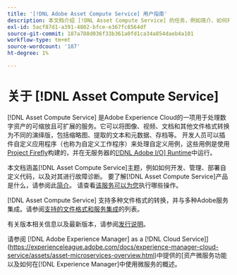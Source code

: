 ```yaml
---
title: '[!DNL Adobe Asset Compute Service] 用户指南'
description: 本文档介绍 [!DNL Asset Compute Service] 的任务，例如简介、如何开发、管理、部署自定义代码，以及对其进行故障诊断。
exl-id: 5acf87d1-a391-4802-bfce-e367fc8564df
source-git-commit: 187a788d036f33b361a0fd1ca34a854daeb4a101
workflow-type: tm+mt
source-wordcount: '187'
ht-degree: 1%

---
```


# 关于 [!DNL Asset Compute Service]

[!DNL Asset Compute Service] 是Adobe Experience Cloud的一项用于处理数字资产的可缩放且可扩展的服务。它可以将图像、视频、文档和其他文件格式转换为不同的演绎版，包括缩略图、提取的文本和元数据、存档等。 开发人员可以插件自定义应用程序（也称为自定义工作程序）来处理自定义用例，这些用例是使用[Project Firefly](https://www.adobe.io/apis/experienceplatform/project-firefly/docs.html)构建的，并在无服务器的[[!DNL Adobe I/O] Runtime](https://www.adobe.io/apis/experienceplatform/runtime.html)中运行。

本文档涵盖[!DNL Asset Compute Service]主题，例如如何开发、管理、部署自定义代码，以及对其进行故障诊断。 要了解[!DNL Asset Compute Service]产品是什么，请参阅此[简介](introduction.md)。 请查看[该服务可以为您](introduction.md#possible-use-cases-benefits)执行哪些操作。

[!DNL Asset Compute Service] 支持多种文件格式的转换，并与多种Adobe服务集成。请参阅[支持的文件格式和服务集成](https://experienceleague.adobe.com/docs/experience-manager-cloud-service/assets/file-format-support.html)的列表。

有关版本相关信息以及最新版本，请参阅[发行说明](/help/release-notes.md)。

请参阅 [!DNL Adobe Experience Manager] as a [!DNL Cloud Service]](https://experienceleague.adobe.com/docs/experience-manager-cloud-service/assets/asset-microservices-overview.html)中提供的[资产微服务功能以及如何在[!DNL Experience Manager]中使用微服务的概述。

<!--
Possible to record the below info here in this landing page to centralize the miscellaneous info about Asset Compute Service?
 List of dependencies and requirements SDK, CLI, Devtools, etc.? Or may be a link to the prerequisites.
 Introduction video when Tech Marketing team shares one.
-->
